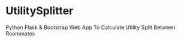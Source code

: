 # UtilitySplitter
Python Flask &amp; Bootstrap Web App To Calculate Utility Split Between Roommates
